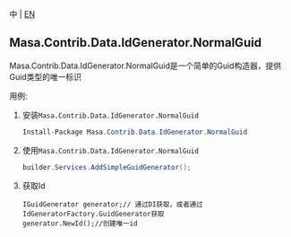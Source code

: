 ﻿中 | [EN](README.md)

## Masa.Contrib.Data.IdGenerator.NormalGuid

Masa.Contrib.Data.IdGenerator.NormalGuid是一个简单的Guid构造器，提供Guid类型的唯一标识

用例:

1. 安装`Masa.Contrib.Data.IdGenerator.NormalGuid`

    ```c#
    Install-Package Masa.Contrib.Data.IdGenerator.NormalGuid
    ```

2. 使用`Masa.Contrib.Data.IdGenerator.NormalGuid`

    ``` C#
    builder.Services.AddSimpleGuidGenerator();
    ```

3. 获取Id

    ```
    IGuidGenerator generator;// 通过DI获取，或者通过IdGeneratorFactory.GuidGenerator获取
    generator.NewId();//创建唯一id
    ```
